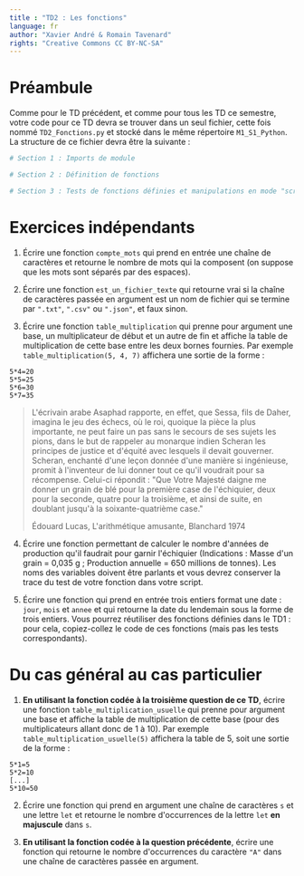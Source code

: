 ```yaml
---
title : "TD2 : Les fonctions"
language: fr
author: "Xavier André & Romain Tavenard"
rights: "Creative Commons CC BY-NC-SA"
---
```


# Préambule

Comme pour le TD précédent, et comme pour tous les TD ce semestre, votre code pour ce TD devra se trouver dans un seul fichier, cette fois nommé `TD2_Fonctions.py` et stocké dans le même répertoire `M1_S1_Python`.
La structure de ce fichier devra être la suivante :

```python
# Section 1 : Imports de module

# Section 2 : Définition de fonctions

# Section 3 : Tests de fonctions définies et manipulations en mode "script"
```

# Exercices indépendants

1. Écrire une fonction `compte_mots` qui prend en entrée une chaîne de caractères et retourne le nombre de mots qui la composent (on suppose que les mots sont séparés par des espaces).

2. Écrire une fonction `est_un_fichier_texte` qui retourne vrai si la chaîne de caractères passée en argument est un nom de fichier qui se termine par `".txt"`, `".csv"` ou `".json"`, et faux sinon.

3. Écrire une fonction `table_multiplication` qui prenne pour argument une base, un multiplicateur de début et un autre de fin et affiche la table de multiplication de cette base entre les deux bornes fournies. Par exemple `table_multiplication(5, 4, 7)` affichera une sortie de la forme :

```
5*4=20
5*5=25
5*6=30
5*7=35
```

> L'écrivain arabe Asaphad rapporte, en effet, que Sessa, fils de Daher, imagina le jeu des échecs, où le roi, quoique la pièce la plus importante, ne peut faire un pas sans le secours de ses sujets les pions, dans le but de rappeler au monarque indien Scheran les principes de justice et d'équité avec lesquels il devait gouverner. Scheran, enchanté d'une leçon donnée d'une manière si ingénieuse, promit à l'inventeur de lui donner tout ce qu'il voudrait pour sa récompense. Celui-ci répondit : "Que Votre Majesté daigne me donner un grain de blé pour la première case de l'échiquier, deux pour la seconde, quatre pour la troisième, et ainsi de suite, en doublant jusqu'à la soixante-quatrième case."
> 
> Édouard Lucas, L'arithmétique amusante, Blanchard 1974

4. Écrire une fonction permettant de calculer le nombre d'années de production qu'il faudrait pour garnir l'échiquier (Indications : Masse d'un grain = 0,035 g ;  Production annuelle = 650 millions de tonnes). Les noms des variables doivent être parlants et vous devrez conserver la trace du test de votre fonction dans votre script.

5. Écrire une fonction qui prend en entrée trois entiers format une date : `jour`, `mois` et `annee` et qui retourne la date du lendemain sous la forme de trois entiers. Vous pourrez réutiliser des fonctions définies dans le TD1 : pour cela, copiez-collez le code de ces fonctions (mais pas les tests correspondants).

# Du cas général au cas particulier

1. **En utilisant la fonction codée à la troisième question de ce TD**, écrire une fonction `table_multiplication_usuelle` qui prenne pour argument une base et affiche la table de multiplication de cette base (pour des multiplicateurs allant donc de 1 à 10). 
Par exemple `table_multiplication_usuelle(5)` affichera la table de 5, soit une sortie de la forme :

```
5*1=5
5*2=10
[...]
5*10=50
```

2. Écrire une fonction qui prend en argument une chaîne de caractères `s` et une lettre `let` et retourne le nombre d'occurrences de la lettre `let` **en majuscule** dans `s`.

3. **En utilisant la fonction codée à la question précédente**, écrire une fonction qui retourne le nombre d'occurrences du caractère `"A"` dans une chaîne de caractères passée en argument.